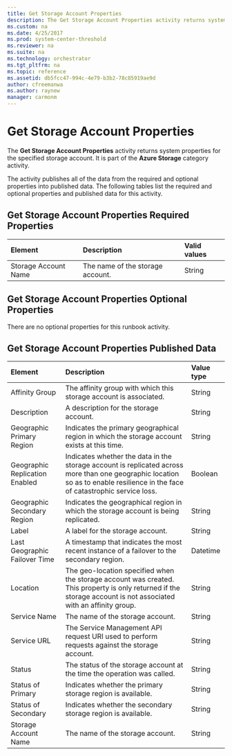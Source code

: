 ```yaml
---
title: Get Storage Account Properties
description: The Get Storage Account Properties activity returns system properties for the specified storage account.
ms.custom: na
ms.date: 4/25/2017
ms.prod: system-center-threshold
ms.reviewer: na
ms.suite: na
ms.technology: orchestrator
ms.tgt_pltfrm: na
ms.topic: reference
ms.assetid: db5fcc47-994c-4e79-b3b2-78c85919ae9d
author: cfreemanwa
ms.author: raynew
manager: carmonm
---
```


# Get Storage Account Properties

The **Get Storage Account Properties** activity returns system properties for the specified storage account. It is part of the **Azure Storage** category activity.

The activity publishes all of the data from the required and optional properties into published data. The following tables list the required and optional properties and published data for this activity.

## Get Storage Account Properties Required Properties

| **Element**   | **Description**   | **Valid values** |
|:---|:---|:---|
| Storage Account Name | The name of the storage account. | String   |

## Get Storage Account Properties Optional Properties

There are no optional properties for this runbook activity.

## Get Storage Account Properties Published Data

| **Element**   | **Description**   | **Value type** |
|:---|:---|:---|
| Affinity Group   | The affinity group with which this storage account is associated.   | String   |
| Description   | A description for the storage account.   | String   |
| Geographic Primary Region   | Indicates the primary geographical region in which the storage account exists at this time.   | String   |
| Geographic Replication Enabled | Indicates whether the data in the storage account is replicated across more than one geographic location so as to enable resilience in the face of catastrophic service loss. | Boolean   |
| Geographic Secondary Region   | Indicates the geographical region in which the storage account is being replicated.   | String   |
| Label   | A label for the storage account.   | String   |
| Last Geographic Failover Time  | A timestamp that indicates the most recent instance of a failover to the secondary region.   | Datetime   |
| Location   | The geo-location specified when the storage account was created. This property is only returned if the storage account is not associated with an affinity group.   | String   |
| Service Name   | The name of the storage account.   | String   |
| Service URL   | The Service Management API request URI used to perform requests against the storage account.   | String   |
| Status   | The status of the storage account at the time the operation was called.   | String   |
| Status of Primary   | Indicates whether the primary storage region is available.   | String   |
| Status of Secondary   | Indicates whether the secondary storage region is available.   | String   |
| Storage Account Name   | The name of the storage account.   | String   |

